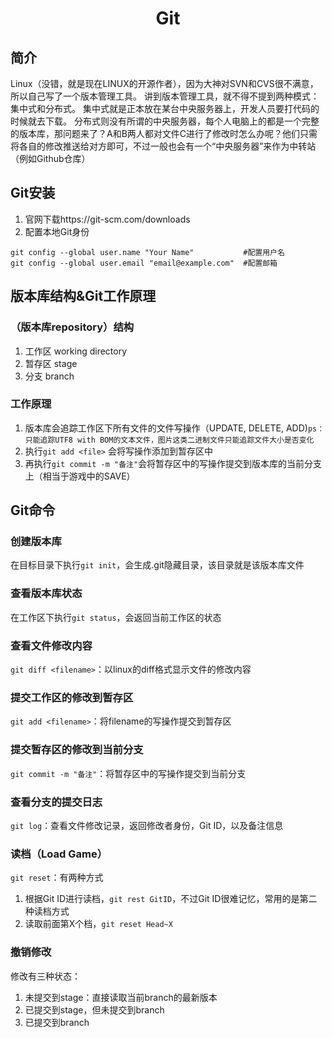 # <center>Git</center>
## 简介
Linux（没错，就是现在LINUX的开源作者），因为大神对SVN和CVS很不满意，所以自己写了一个版本管理工具。
讲到版本管理工具，就不得不提到两种模式：集中式和分布式。
集中式就是正本放在某台中央服务器上，开发人员要打代码的时候就去下载。
分布式则没有所谓的中央服务器，每个人电脑上的都是一个完整的版本库，那问题来了？A和B两人都对文件C进行了修改时怎么办呢？他们只需将各自的修改推送给对方即可，不过一般也会有一个“中央服务器”来作为中转站（例如Github仓库）

## Git安装
1. 官网下载https://git-scm.com/downloads
2. 配置本地Git身份
```
git config --global user.name "Your Name"           #配置用户名
git config --global user.email "email@example.com"  #配置邮箱
```

## 版本库结构&Git工作原理
### （版本库repository）结构
1. 工作区 working directory
2. 暂存区 stage
3. 分支 branch

### 工作原理
1. 版本库会追踪工作区下所有文件的文件写操作（UPDATE, DELETE, ADD)`ps：只能追踪UTF8 with BOM的文本文件，图片这类二进制文件只能追踪文件大小是否变化`
2. 执行`git add <file>` 会将写操作添加到暂存区中
3. 再执行`git commit -m "备注"`会将暂存区中的写操作提交到版本库的当前分支上（相当于游戏中的SAVE）

## Git命令
### 创建版本库
在目标目录下执行`git init`，会生成.git隐藏目录，该目录就是该版本库文件

### 查看版本库状态
在工作区下执行`git status`，会返回当前工作区的状态

### 查看文件修改内容
`git diff <filename>`：以linux的diff格式显示文件的修改内容

### 提交工作区的修改到暂存区
`git add <filename>`：将filename的写操作提交到暂存区

### 提交暂存区的修改到当前分支
`git commit -m "备注"`：将暂存区中的写操作提交到当前分支

### 查看分支的提交日志
`git log`：查看文件修改记录，返回修改者身份，Git ID，以及备注信息

### 读档（Load Game）
`git reset`：有两种方式
1. 根据Git ID进行读档，`git rest GitID`，不过Git ID很难记忆，常用的是第二种读档方式
2. 读取前面第X个档，`git reset Head~X`

### 撤销修改
修改有三种状态：
1. 未提交到stage：直接读取当前branch的最新版本
2. 已提交到stage，但未提交到branch
3. 已提交到branch


